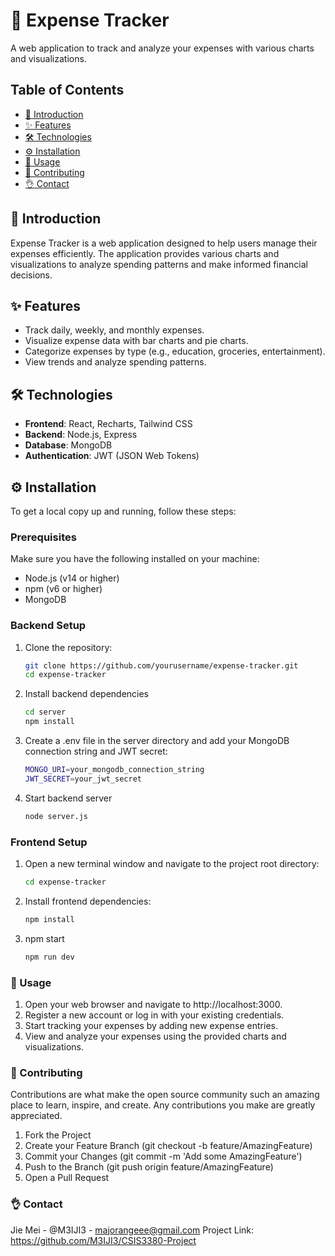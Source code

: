 # 💸 Expense Tracker

A web application to track and analyze your expenses with various charts and visualizations.

## Table of Contents

- [📖 Introduction](#introduction)
- [✨ Features](#features)
- [🛠 Technologies](#technologies)
- [⚙️ Installation](#installation)
- [🚀 Usage](#usage)
- [🤝 Contributing](#contributing)
- [👌 Contact](#contact)

## 📖 Introduction

Expense Tracker is a web application designed to help users manage their expenses efficiently. The application provides various charts and visualizations to analyze spending patterns and make informed financial decisions.

## ✨ Features

- Track daily, weekly, and monthly expenses.
- Visualize expense data with bar charts and pie charts.
- Categorize expenses by type (e.g., education, groceries, entertainment).
- View trends and analyze spending patterns.

## 🛠 Technologies

- **Frontend**: React, Recharts, Tailwind CSS
- **Backend**: Node.js, Express
- **Database**: MongoDB
- **Authentication**: JWT (JSON Web Tokens)

## ⚙️ Installation

To get a local copy up and running, follow these steps:

### Prerequisites

Make sure you have the following installed on your machine:

- Node.js (v14 or higher)
- npm (v6 or higher)
- MongoDB

### Backend Setup

1. Clone the repository:

   ```bash
   git clone https://github.com/yourusername/expense-tracker.git
   cd expense-tracker

2. Install backend dependencies

   ```bash
   cd server
   npm install
   ```

3. Create a .env file in the server directory and add your MongoDB connection string and JWT secret:

   ```bash
   MONGO_URI=your_mongodb_connection_string
   JWT_SECRET=your_jwt_secret
   ```

4. Start backend server

   ```bash
   node server.js
   ```
   
### Frontend Setup

1. Open a new terminal window and navigate to the project root directory:

   
   ```bash
   cd expense-tracker
   ```

2. Install frontend dependencies:

   ```bash
   npm install
   ```

3. npm start
   
   ```bash
   npm run dev
   ```
   
### 🚀 Usage

1. Open your web browser and navigate to http://localhost:3000.
2. Register a new account or log in with your existing credentials.
3. Start tracking your expenses by adding new expense entries.
4. View and analyze your expenses using the provided charts and visualizations.

### 🤝 Contributing
Contributions are what make the open source community such an amazing place to learn, inspire, and create. Any contributions you make are greatly appreciated.

1. Fork the Project
2. Create your Feature Branch (git checkout -b feature/AmazingFeature)
3. Commit your Changes (git commit -m 'Add some AmazingFeature')
4. Push to the Branch (git push origin feature/AmazingFeature)
5. Open a Pull Request

### 👌 Contact

Jie Mei - @M3IJI3 - majorangeee@gmail.com
Project Link: https://github.com/M3IJI3/CSIS3380-Project
